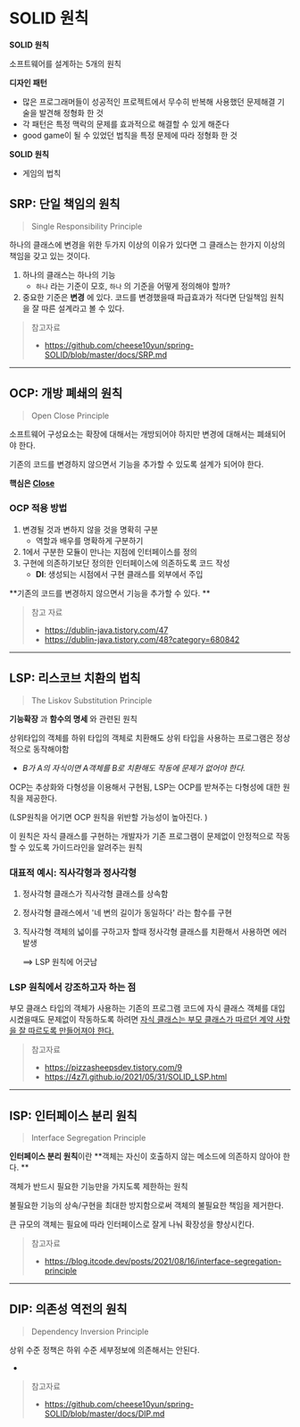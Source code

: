 # SOLID 원칙



**SOLID 원칙**

소프트웨어를 설계하는 5개의 원칙 

**디자인 패턴**

+ 많은 프로그래머들이 성공적인 프로젝트에서 무수히 반복해 사용했던 문제해결 기술을 발견해 정형화 한 것
+ 각 패턴은 특정 맥락의 문제를 효과적으로 해결할 수 있게 해준다
+ good game이 될 수 있었던 법칙을 특정 문제에 따라 정형화 한 것 



**SOLID 원칙**

+ 게임의 법칙



## SRP: 단일 책임의 원칙

> Single Responsibility Principle



하나의 클래스에 변경을 위한 두가지 이상의 이유가 있다면 그 클래스는 한가지 이상의 책임을 갖고 있는 것이다. 

1. 하나의 클래스는 하나의 기능 
   + `하나` 라는 기준이 모호, `하나` 의 기준을 어떻게 정의해야 할까?
2. 중요한 기준은 **변경** 에 있다. 코드를 변경했을때 파급효과가 적다면 단일책임 원칙을 잘 따른 설계라고 볼 수 있다. 





> 참고자료
>
> + https://github.com/cheese10yun/spring-SOLID/blob/master/docs/SRP.md



---



## OCP: 개방 폐쇄의 원칙

> Open Close Principle



소프트웨어 구성요소는 확장에 대해서는 개방되어야 하지만 변경에 대해서는 폐쇄되어야 한다. 

기존의 코드를 변경하지 않으면서 기능을 추가할 수 있도록 설계가 되어야 한다. 

**핵심은 <u>Close</u>**



### OCP 적용 방법

1. 변경될 것과 변하지 않을 것을 명확히 구분
   + 역할과 배우를 명확하게 구분하기 
2. 1에서 구분한 모듈이 만나는 지점에 인터페이스를 정의
3. 구현에 의존하기보단 정의한 인터페이스에 의존하도록 코드 작성
   +  **DI**: 생성되는 시점에서 구현 클래스를 외부에서 주입



**기존의 코드를 변경하지 않으면서 기능을 추가할 수 있다. **



> 참고 자료
>
> + https://dublin-java.tistory.com/47
> + https://dublin-java.tistory.com/48?category=680842





---



## LSP: 리스코브 치환의 법칙

> The Liskov Substitution Principle

**기능확장** 과 **함수의 명세** 와 관련된 원칙 





상위타입의 객체를 하위 타입의 객체로 치환해도 상위 타입을 사용하는 프로그램은 정상적으로 동작해야함 

+ *B가 A의 자식이면 A객체를 B로 치환해도 작동에 문제가 없어야 한다.*

OCP는 추상화와 다형성을 이용해서 구현됨, LSP는 OCP를 받쳐주는 다형성에 대한 원칙을 제공한다. 

(LSP원칙을 어기면 OCP 원칙을 위반할 가능성이 높아진다. )

이 원칙은 자식 클래스를 구현하는 개발자가 기존 프로그램이 문제없이 안정적으로 작동할 수 있도록 가이드라인을 알려주는 원칙 



### 대표적 예시: 직사각형과 정사각형 



1. 정사각형 클래스가 직사각형 클래스를 상속함 

2. 정사각형 클래스에서 '네 변의 길이가 동일하다' 라는 함수를 구현

3. 직사각형 객체의 넓이를 구하고자 할때 정사각형 클래스를 치환해서 사용하면 에러 발생 

   ==> LSP 원칙에 어긋남 



### LSP 원칙에서 강조하고자 하는 점 

부모 클래스 타입의 객체가 사용하는 기존의 프로그램 코드에 자식 클래스 객체를 대입시켰을때도 문제없이 작동하도록 하려면 <u>자식 클래스는 부모 클래스가 따르던 계약 사항을 잘 따르도록 만들어져야 한다.</u>



> 참고자료
>
> +  https://pizzasheepsdev.tistory.com/9
> + https://4z7l.github.io/2021/05/31/SOLID_LSP.html



---



## ISP: 인터페이스 분리 원칙

> Interface Segregation Principle 



**인터페이스 분리 원칙**이란 **객체는 자신이 호출하지 않는 메소드에 의존하지 않아야 한다. **



객체가 반드시 필요한 기능만을 가지도록 제한하는 원칙

불필요한 기능의 상속/구현을 최대한 방지함으로써 객체의 불필요한 책임을 제거한다. 

큰 규모의 객체는 필요에 따라 인터페이스로 잘게 나눠 확장성을 향상시킨다. 



> 참고자료
>
> + https://blog.itcode.dev/posts/2021/08/16/interface-segregation-principle



---

## DIP: 의존성 역전의 원칙 

> Dependency Inversion Principle



상위 수준 정책은 하위 수준 세부정보에 의존해서는 안된다.

+ 



> 참고자료
>
> + https://github.com/cheese10yun/spring-SOLID/blob/master/docs/DIP.md
